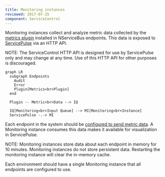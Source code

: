 ```yaml
---
title: Monitoring instances
reviewed: 2017-07-25
component: ServiceControl
---
```


Monitoring instances collect and analyze metric data collected by the [metrics plugin](/nservicebus/operations/metrics.md) installed in NServiceBus endpoints. This data is exposed to [ServicePulse](/servicepulse/) via an HTTP API.

NOTE: The ServiceControl HTTP API is designed for use by ServicePulse only and may change at any time. Use of this HTTP API for other purposes is discouraged.

```mermaid
graph LR
  subgraph Endpoints
    Audit
    Error
    Plugin[Metrics<br>Plugin]
  end

  Plugin -- Metric<br>Data --> IQ
	
  IQ[Monitoring<br>Input Queue] --> MI[Monitoring<br>Instance]
  ServicePulse -.-> MI
```

Each endpoint in the system should be [configured to send metric data](/nservicebus/operations/metrics.md). A Monitoring instance consumes this data makes it available for visualization in ServicePulse. 

NOTE: Monitoring instances store data about each endpoint in memory for 10 minutes. Monitoring instances do not store persistent data. Restarting the monitoring instance will clear the in-memory cache.

Each environment should have a single Monitoring instance that all endpoints are configured to use.